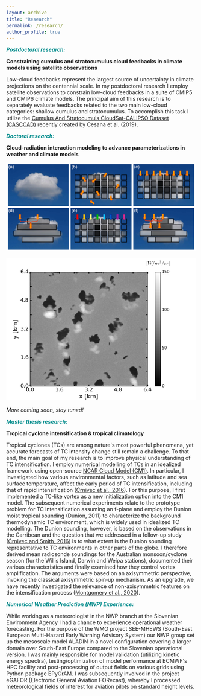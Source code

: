 ```yaml
---
layout: archive
title: "Research"
permalink: /research/
author_profile: true
---
```


<font color="DarkCyan"><b><i>Postdoctoral research:</i></b></font>

**Constraining cumulus and stratocumulus cloud feedbacks in climate models using satellite observations** 

Low-cloud feedbacks represent the largest source of uncertainty in climate projections on the centennial scale. In my postdoctoral research I employ satellite observations to constrain low-cloud feedbacks in a suite of CMIP5 and CMIP6 climate models. The principal aim of this research is to separately evaluate feedbacks related to the two main low-cloud categories: shallow cumulus and stratocumulus. To accomplish this task I utilize the [Cumulus And Stratocumuls CloudSat-CALIPSO Dataset (CASCCAD)](https://data.giss.nasa.gov/clouds/casccad/) recently created by Cesana et al. (2019).<br/> 


<font color="DarkCyan"><b><i>Doctoral research:</i></b></font>

**Cloud-radiation interaction modeling to advance parameterizations in weather and climate models**<br/> 

![Cloud-radiation interaction modeling](/images/acp-2020-Fig1-web_CrnivecMayer.png)

![Shallow cumulus - MYSTIC visualization](/images/cumulus_UCLA-LES_MYSTICvis_Crnivec.gif)

_More coming soon, stay tuned!_

<font color="DarkCyan"><b><i>Master thesis research:</i></b></font>

**Tropical cyclone intensification & tropical climatology**

Tropical cyclones (TCs) are among nature's most powerful phenomena, yet accurate forecasts of TC intensity change still remain a challenge. To that end, the main goal of my research is to improve physical understanding of TC intensification. I employ numerical modelling of TCs in an idealized framework using open-source [NCAR Cloud Model (CM1)](http://www2.mmm.ucar.edu/people/bryan/cm1/). In particular, I investigated how various environmental factors, such as latitude and sea surface temperature, affect the early period of TC intensification, including that of rapid intensification ([Črnivec et al., 2016](https://rmets.onlinelibrary.wiley.com/doi/abs/10.1002/qj.2752)). For this purpose, I first implemented a TC-like vortex as a new initialization option into the CM1 model. The subsequent numerical experiments relate to the prototype problem for TC intensification assuming an f-plane and employ the Dunion moist tropical sounding (Dunion, 2011) to characterize the background thermodynamic TC environment, which is widely used in idealized TC modelling. The Dunion sounding, however, is based on the observations in the Carribean and the question that we addressed in a follow-up study ([Črnivec and Smith, 2016](https://rmets.onlinelibrary.wiley.com/doi/abs/10.1002/joc.4687)) is to what extent is the Dunion sounding representative to TC environments in other parts of the globe. I therefore derived mean radiosonde soundings for the Australian monsoon/cyclone season (for the Willis Island, Darwin and Weipa stations), documented their various characteristics and finally examined how they control vortex amplification. The arguments were based on an axisymmetric perspective, invoking the classical axisymmetric spin‐up mechanism. As an upgrade, we have recently investigated the relevance of non-axisymmetric features on the intensification process ([Montgomery et al., 2020](https://rmets.onlinelibrary.wiley.com/doi/10.1002/qj.3837)).


<font color="DarkCyan"><b><i>Numerical Weather Prediction (NWP) Experience:</i></b></font>

While working as a meteorologist in the NWP branch at the Slovenian Environment Agency I had a chance to experience operational weather forecasting. For the purpose of the WMO project SEE-MHEWS (South-East European Multi-Hazard Early Warning Advisory System) our NWP group set up the mesoscale model ALADIN in a novel configuration covering a larger domain over South-East Europe compared to the Slovenian operational version. I was mainly responsible for model validation (utilizing kinetic energy spectra), testing/optimization of model performance at ECMWF's HPC facility and post-processing of output fields on various grids using Python package EPyGrAM. I was subsequently involved in the project eGAFOR (Electronic General Aviation FORecast), whereby I processed meteorological fields of interest for aviation pilots on standard height levels.



